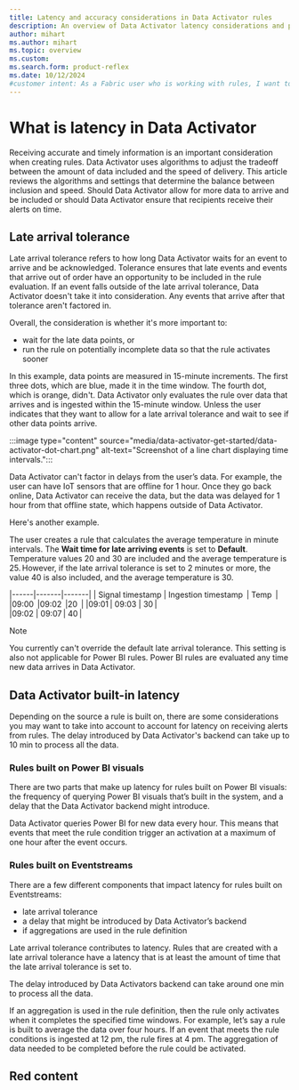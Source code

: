 ```yaml
---
title: Latency and accuracy considerations in Data Activator rules
description: An overview of Data Activator latency considerations and performance when building Data Activator rules.
author: mihart
ms.author: mihart
ms.topic: overview
ms.custom:  
ms.search.form: product-reflex
ms.date: 10/12/2024
#customer intent: As a Fabric user who is working with rules, I want to understand the factors that help to determine when actions are included and excluded from rule reporting.
---
```


# What is latency in Data Activator

Receiving accurate and timely information is an important consideration when creating rules. Data Activator uses algorithms to adjust the tradeoff between the amount of data included and the speed of delivery. This article reviews the algorithms and settings that determine the balance between inclusion and speed. Should Data Activator allow for more data to arrive and be included or should Data Activator ensure that recipients receive their alerts on time.  

##  Late arrival tolerance 

Late arrival tolerance refers to how long Data Activator waits for an event to arrive and be acknowledged. Tolerance ensures that late events and events that arrive out of order have an opportunity to be included in the rule evaluation. If an event falls outside of the late arrival tolerance, Data Activator doesn't take it into consideration. Any events that arrive after that tolerance aren't factored in. 

Overall, the consideration is whether it's more important to:

- wait for the late data points, or 
- run the rule on potentially incomplete data so that the rule activates sooner  

In this example, data points are measured in 15-minute increments. The first three dots, which are blue, made it in the time window. The fourth dot, which is orange, didn't. Data Activator only evaluates the rule over data that arrives and is ingested within the 15-minute window. Unless the user indicates that they want to allow for a late arrival tolerance and wait to see if other data points arrive.  

:::image type="content" source="media/data-activator-get-started/data-activator-dot-chart.png" alt-text="Screenshot of a line chart displaying time intervals.":::

Data Activator can't factor in delays from the user’s data. For example, the user can have IoT sensors that are offline for 1 hour. Once they go back online, Data Activator can receive the data, but the data was delayed for 1 hour from that offline state, which happens outside of Data Activator. 

Here's another example.  

The user creates a rule that calculates the average temperature in minute intervals. The **Wait time for late arriving events** is set to **Default**. Temperature values 20 and 30 are included and the average temperature is 25. However, if the late arrival tolerance is set to 2 minutes or more, the value 40 is also included, and the average temperature is 30.  

|------|-------|-------|
|  Signal timestamp  | Ingestion timestamp  | Temp  |
|09:00  |09:02  |20  |
|09:01 | 09:03  | 30 |  
|09:02  |   09:07 | 40 | 

> [!NOTE]
> You currently can't override the default late arrival tolerance. This setting is also not applicable for Power BI rules. Power BI rules are evaluated any time new data arrives in Data Activator. 

## Data Activator built-in latency

Depending on the source a rule is built on, there are some considerations you may want to take into account to account for latency on receiving alerts from rules. The delay introduced by Data Activator's backend can take up to 10 min to process all the data. 

### Rules built on Power BI visuals 

There are two parts that make up latency for rules built on Power BI visuals: the frequency of querying Power BI visuals that’s built in the system, and a delay that the Data Activator backend might introduce. 

Data Activator queries Power BI for new data every hour. This means that events that meet the rule condition trigger an activation at a maximum of one hour after the event occurs. 

### Rules built on Eventstreams 

There are a few different components that impact latency for rules built on Eventstreams: 
- late arrival tolerance
- a delay that might be introduced by Data Activator’s backend
- if aggregations are used in the rule definition 

Late arrival tolerance contributes to latency. Rules that are created with a late arrival tolerance have a latency that is at least the amount of time that the late arrival tolerance is set to. 

The delay introduced by Data Activators backend can take around one min to process all the data. 

If an aggregation is used in the rule definition, then the rule only activates when it completes the specified time windows. For example, let’s say a rule is built to average the data over four hours. If an event that meets the rule conditions is ingested at 12 pm, the rule fires at 4 pm. The aggregation of data needed to be completed before the rule could be activated. 

## Red content
